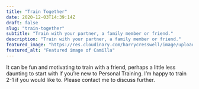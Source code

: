 ```yaml
---
title: "Train Together"
date: 2020-12-03T14:39:14Z
draft: false
slug: "train-together"
subtitle: "Train with your partner, a family member or friend."
description: "Train with your partner, a family member or friend."
featured_image: "https://res.cloudinary.com/harrycresswell/image/upload/v1614015512/camillafitness/train-together.jpg"
featured_alt: "Featured image of Camilla"
---
```

It can be fun and motivating to train with a friend, perhaps a little less daunting to start with
if you’re new to Personal Training. I’m happy to train 2-1 if you would like to. Please contact
me to discuss further.
